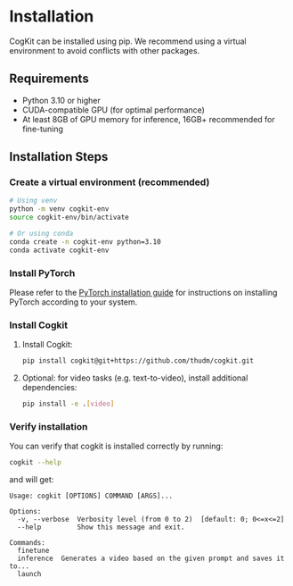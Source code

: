 ---
---

# Installation

CogKit can be installed using pip. We recommend using a virtual environment to avoid conflicts with other packages.

## Requirements

- Python 3.10 or higher
- CUDA-compatible GPU (for optimal performance)
- At least 8GB of GPU memory for inference, 16GB+ recommended for fine-tuning

## Installation Steps

### Create a virtual environment (recommended)

```bash
# Using venv
python -m venv cogkit-env
source cogkit-env/bin/activate

# Or using conda
conda create -n cogkit-env python=3.10
conda activate cogkit-env
```

### Install PyTorch

Please refer to the [PyTorch installation guide](https://pytorch.org/get-started/locally/) for instructions on installing PyTorch according to your system.

### Install Cogkit

1. Install Cogkit:
   ```bash
   pip install cogkit@git+https://github.com/thudm/cogkit.git
   ```

2. Optional: for video tasks (e.g. text-to-video), install additional dependencies:

   ```bash
   pip install -e .[video]
   ```


### Verify installation

You can verify that cogkit is installed correctly by running:

```bash
cogkit --help
```

and will get:

```text
Usage: cogkit [OPTIONS] COMMAND [ARGS]...

Options:
  -v, --verbose  Verbosity level (from 0 to 2)  [default: 0; 0<=x<=2]
  --help         Show this message and exit.

Commands:
  finetune
  inference  Generates a video based on the given prompt and saves it to...
  launch
```
